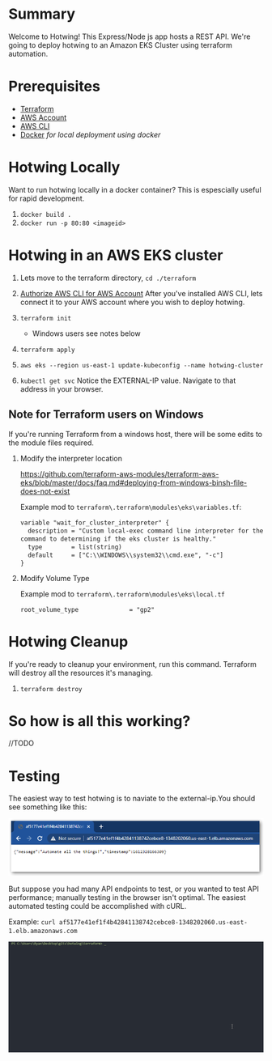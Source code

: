 # Summary
Welcome to Hotwing! This Express/Node js app hosts a REST API. We're going to deploy hotwing to an Amazon EKS Cluster using terraform automation. 

# Prerequisites
* [Terraform](https://www.terraform.io/downloads.html)
* [AWS Account](https://portal.aws.amazon.com/gp/aws/developer/registration/index.html?nc2=h_ct&src=header_signup)
* [AWS CLI](https://aws.amazon.com/cli/)
* [Docker](https://www.docker.com/products/docker-desktop) _for local deployment using docker_


# Hotwing Locally
Want to run hotwing locally in a docker container? This is espescially useful for rapid development.
1. `docker build .`
1. `docker run -p 80:80 <imageid>`

# Hotwing in an AWS EKS cluster
1. Lets move to the terraform directory, `cd ./terraform`
1. [Authorize AWS CLI for AWS Account](https://docs.aws.amazon.com/cli/latest/userguide/cli-configure-quickstart.html)
After you've installed AWS CLI, lets connect it to your AWS account where you wish to deploy hotwing. 

1. `terraform init`
    * Windows users see notes below
1. `terraform apply`
1. `aws eks --region us-east-1 update-kubeconfig --name hotwing-cluster`
1. `kubectl get svc` Notice the EXTERNAL-IP value.  Navigate to that address in your browser.

## Note for Terraform users on Windows
If you're running Terraform from a windows host, there will be some edits to the module files required. 
1. Modify the interpreter location
    
    https://github.com/terraform-aws-modules/terraform-aws-eks/blob/master/docs/faq.md#deploying-from-windows-binsh-file-does-not-exist

    Example mod to `terraform\.terraform\modules\eks\variables.tf`:
    ```
    variable "wait_for_cluster_interpreter" {
      description = "Custom local-exec command line interpreter for the command to determining if the eks cluster is healthy."
      type        = list(string)
      default     = ["C:\\WINDOWS\\system32\\cmd.exe", "-c"]
    }
    ```
1. Modify Volume Type

    Example mod to `terraform\.terraform\modules\eks\local.tf`
    ```
    root_volume_type              = "gp2"
    ```

# Hotwing Cleanup
If you're ready to cleanup your environment, run this command.  Terraform will destroy all the resources it's managing.

1. `terraform destroy`

# So how is all this working?
//TODO

# Testing
The easiest way to test hotwing is to naviate to the external-ip.You should see something like this: 

![Sample Browser](assets/sample_browser.png)

But suppose you had many API endpoints to test, or you wanted to test API performance; manually testing in the browser isn't optimal. The easiest automated testing could be accomplished with cURL.  

Example:
`curl af5177e41ef1f4b42841138742cebce8-1348202060.us-east-1.elb.amazonaws.com`

![Sample cURL](assets/curl.gif)

